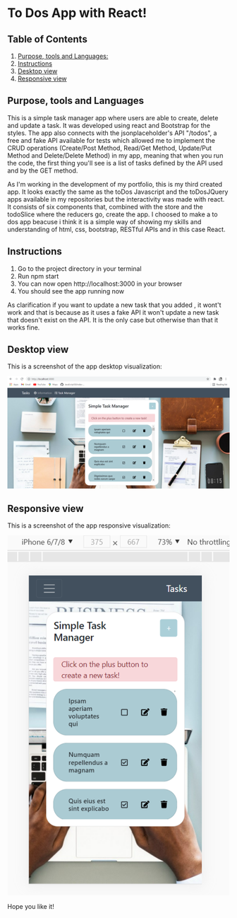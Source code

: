 # To Dos App with React!

## Table of Contents

1. [Purpose, tools and Languages:](#purpose-tools-and-languages)
2. [Instructions](#instructions)
3. [Desktop view](#desktop-view)
4. [Responsive view](#responsive-view)

<a name="purpose"></a>

## Purpose, tools and Languages

This is a simple task manager app where users are able to create, delete and update a task. It was developed using react and Bootstrap for the styles.
The app also connects with the jsonplaceholder's API "/todos", a free and fake API available for tests which allowed me to implement the CRUD operations (Create/Post Method, Read/Get Method, Update/Put Method and Delete/Delete Method) in my app, meaning that when you run the code, the first thing you'll see is a list of tasks defined by the API used and by the GET method.

As I'm working in the development of my portfolio, this is my third created app. It looks exactly the same as the toDos Javascript and the toDosJQuery apps available in my repositories but the interactivity was made with react. It consists of six components that, combined with the store and the todoSlice where the reducers go, create the app. I choosed to make a to dos app beacuse i think it is a simple way of showing my skills and understanding of html, css, bootstrap, RESTful APIs and in this case React.

## Instructions

1. Go to the project directory in your terminal
2. Run npm start
3. You can now open http://localhost:3000 in your browser
4. You should see the app running now

As clarification if you want to update a new task that you added , it wont't work and that is because as it uses a fake API it won't update a new task that doesn't exist on the API. It is the only case but otherwise than that it works fine.

## Desktop view

This is a screenshot of the app desktop visualization:

![Screenshot of how the desktop image looks](/views/desktop.png?raw=true "Desktop design")

## Responsive view

This is a screenshot of the app responsive visualization:

![Screenshot of how the desktop image looks](/views/responsive.png?raw=true "Desktop design")

Hope you like it!
